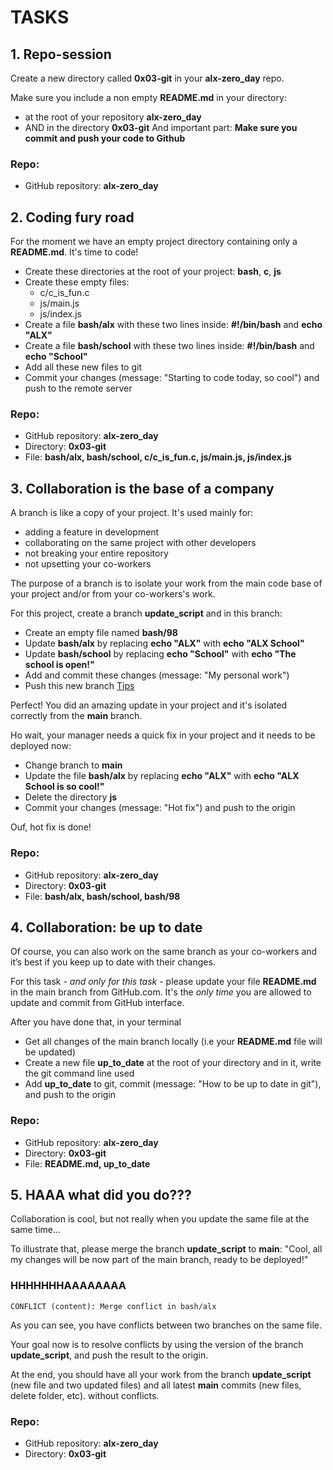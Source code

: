 # TASKS
## 1. Repo-session
Create a new directory called **0x03-git** in your **alx-zero_day** repo.

Make sure you include a non empty **README.md** in your directory:
* at the root of your repository **alx-zero_day**
* AND in the directory **0x03-git**
And important part: **Make sure you commit and push your code to Github**
### Repo:
* GitHub repository: **alx-zero_day**

## 2. Coding fury road
For the moment we have an empty project directory containing only a **README.md**. It's time to code!
* Create these directories at the root of your project: **bash**, **c**, **js**
* Create these empty files:
   * c/c_is_fun.c
   * js/main.js
   * js/index.js
* Create a file **bash/alx** with these two lines inside: **#!/bin/bash** and **echo "ALX"**
* Create a file **bash/school** with these two lines inside: **#!/bin/bash** and **echo "School"**
* Add all these new files to git
* Commit your changes (message: "Starting to code today, so cool") and push to the remote server
### Repo:
* GitHub repository: **alx-zero_day**
* Directory: **0x03-git**
* File: **bash/alx, bash/school, c/c_is_fun.c, js/main.js, js/index.js**

## 3. Collaboration is the base of a company
A branch is like a copy of your project. It's used mainly for:
* adding a feature in development
* collaborating on the same project with other developers
* not breaking  your entire repository
* not upsetting your co-workers

The purpose of a branch is to isolate your work from the main code base of your project and/or from your co-workers's work.

For this project, create a branch **update_script** and in this branch:
* Create an empty file named **bash/98**
* Update **bash/alx** by replacing  **echo "ALX"** with **echo "ALX School"**
* Update **bash/school** by replacing **echo "School"** with **echo "The school is open!"**
* Add and commit these changes (message: "My personal work")
* Push this new branch [Tips](https://docs.github.com/en/get-started/using-git/pushing-commits-to-a-remote-repository)

Perfect! You did an amazing update in your project and it's isolated correctly from the **main** branch.

Ho wait, your manager needs a quick fix in your project and it needs to be deployed now:
* Change branch to **main**
* Update the file **bash/alx** by replacing **echo "ALX"** with **echo "ALX School is so cool!"**
* Delete the directory **js**
* Commit your changes (message: "Hot fix") and push to the origin

Ouf, hot fix is done!
### Repo:
* GitHub repository: **alx-zero_day**
* Directory: **0x03-git**
* File: **bash/alx, bash/school, bash/98**

## 4. Collaboration: be up to date
Of course, you can also work on the same branch as your co-workers and it’s best if you keep up to date with their changes.

For this task - *and only for this task* - please update your file **README.md** in the main branch from GitHub.com. It's the *only time* you are allowed to update and commit from GitHub interface.

After you have done that, in your terminal
* Get all changes of the main branch locally (i.e your **README.md** file will be updated)
* Create a new file **up_to_date** at the root of your directory and in it, write the git command line used
* Add **up_to_date** to git, commit (message: "How to be up to date in git"), and push to the origin
### Repo:
* GitHub repository: **alx-zero_day**
* Directory: **0x03-git**
* File: **README.md, up_to_date**

## 5. HAAA what did you do???
Collaboration is cool, but not really when you update the same file at the same time...

To illustrate that, please merge the branch **update_script** to **main**: "Cool, all my changes will be now part of the main branch, ready to be deployed!"
### HHHHHHHAAAAAAAA
```
CONFLICT (content): Merge conflict in bash/alx

```
As you can see, you have conflicts between two branches on the same file.

Your goal now is to resolve conflicts by using the version of the branch **update_script**, and push the result to the origin.

At the end, you should have all your work from the branch **update_script** (new file and two updated files) and all latest **main** commits (new files, delete folder, etc). without conflicts.
### Repo:
* GitHub repository: **alx-zero_day**
* Directory: **0x03-git**
